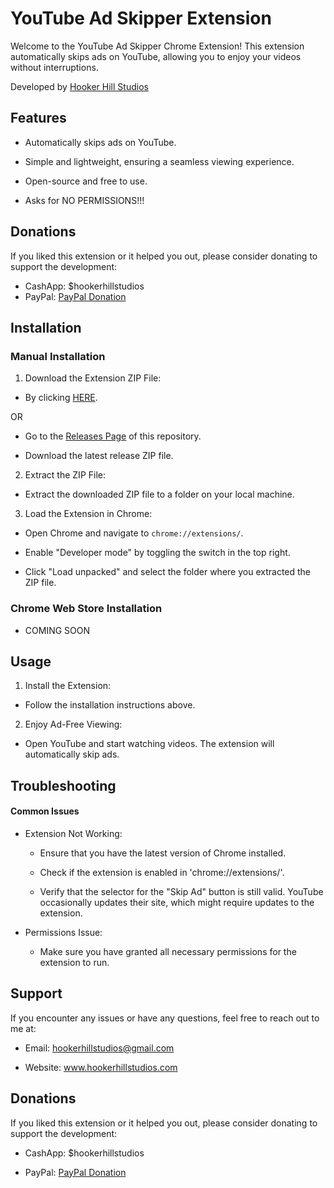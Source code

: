 # YouTube Ad Skipper Extension

Welcome to the YouTube Ad Skipper Chrome Extension! This extension automatically skips ads on YouTube, allowing you to enjoy your videos without interruptions.

Developed by [Hooker Hill Studios](https://www.hookerhillstudios.com)

## Features

- Automatically skips ads on YouTube.

- Simple and lightweight, ensuring a seamless viewing experience.

- Open-source and free to use.

- Asks for NO PERMISSIONS!!!

## Donations

If you liked this extension or it helped you out, please consider donating to support the development:

- CashApp: $hookerhillstudios
- PayPal: [PayPal Donation](https://www.paypal.com/ncp/payment/KUWG9HFVBYWHL)

## Installation

### Manual Installation

1. Download the Extension ZIP File:

- By clicking [HERE](https://github.com/JRH89/youtube-ad-skipper/releases/download/v1.0/youtube-ad-skipper.zip).

OR

- Go to the [Releases Page](https://github.com/JRH89/youtube-ad-skipper/releases/tag/v1.0) of this repository.

- Download the latest release ZIP file.

2. Extract the ZIP File:

- Extract the downloaded ZIP file to a folder on your local machine.

3. Load the Extension in Chrome:

- Open Chrome and navigate to `chrome://extensions/`.

- Enable "Developer mode" by toggling the switch in the top right.

- Click "Load unpacked" and select the folder where you extracted the ZIP file.

### Chrome Web Store Installation

- COMING SOON

## Usage

1. Install the Extension:

- Follow the installation instructions above.

2. Enjoy Ad-Free Viewing:

- Open YouTube and start watching videos. The extension will automatically skip ads.

## Troubleshooting

#### Common Issues

- Extension Not Working:

    - Ensure that you have the latest version of Chrome installed.

    - Check if the extension is enabled in 'chrome://extensions/'.

    - Verify that the selector for the "Skip Ad" button is still valid. YouTube occasionally updates their site, which might require updates to the extension.

- Permissions Issue:

    - Make sure you have granted all necessary permissions for the extension to run.


## Support

If you encounter any issues or have any questions, feel free to reach out to me at:

- Email: hookerhillstudios@gmail.com

- Website: www.hookerhillstudios.com

## Donations

If you liked this extension or it helped you out, please consider donating to support the development:

- CashApp: $hookerhillstudios

- PayPal: [PayPal Donation](https://www.paypal.com/ncp/payment/KUWG9HFVBYWHL)
